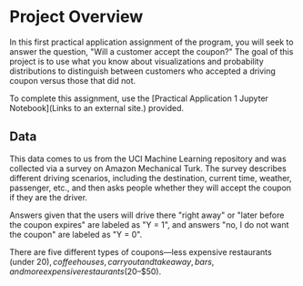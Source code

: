 # Project Overview

In this first practical application assignment of the program, you will seek to answer the question, "Will a customer accept the coupon?" The goal of this project is to use what you know about visualizations and probability distributions to distinguish between customers who accepted a driving coupon versus those that did not. 

To complete this assignment, use the [Practical Application 1 Jupyter Notebook](Links to an external site.) provided.

## Data

This data comes to us from the UCI Machine Learning repository and was collected via a survey on Amazon Mechanical Turk. The survey describes different driving scenarios, including the destination, current time, weather, passenger, etc., and then asks people whether they will accept the coupon if they are the driver. 

Answers given that the users will drive there "right away" or "later before the coupon expires" are labeled as "Y = 1", and answers "no, I do not want the coupon" are labeled as "Y = 0". 

There are five different types of coupons—less expensive restaurants (under $20), coffee houses, carry out and take away, bars, and more expensive restaurants ($20–$50).

